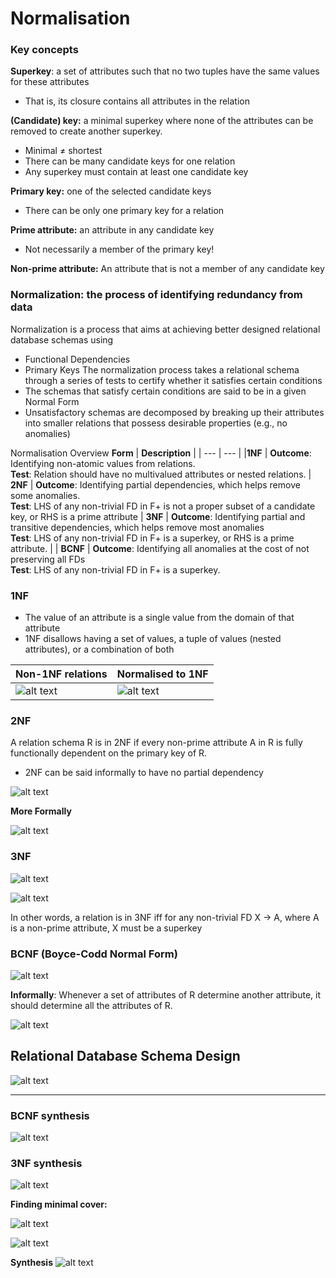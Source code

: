 # Normalisation

### Key concepts
**Superkey**: a set of attributes such that no two tuples have the same values
for these attributes
- That is, its closure contains all attributes in the relation

**(Candidate) key:** a minimal superkey where none of the attributes can be
removed to create another superkey.
- Minimal ≠ shortest
- There can be many candidate keys for one relation
- Any superkey must contain at least one candidate key

**Primary key:** one of the selected candidate keys
- There can be only one primary key for a relation

**Prime attribute:** an attribute in any candidate key
- Not necessarily a member of the primary key!

**Non-prime attribute:** An attribute that is not a member of any candidate key

### Normalization: the process of identifying redundancy from data

Normalization is a process that aims at achieving better designed relational database schemas using
- Functional Dependencies
- Primary Keys
The normalization process takes a relational schema through a series of tests to certify whether it satisfies certain conditions
- The schemas that satisfy certain conditions are said to be in a given Normal Form
- Unsatisfactory schemas are decomposed by breaking up their attributes into smaller relations that possess desirable properties (e.g., no anomalies) 


Normalisation Overview
**Form** | **Description** |
| --- | --- |
|**1NF** | **Outcome**: Identifying non-atomic values from relations. <br> **Test**: Relation should have no multivalued attributes or nested relations.
| **2NF** | **Outcome**: Identifying partial dependencies, which helps remove some anomalies. <br> **Test**: LHS of any non-trivial FD in F+ is not a proper subset of a candidate key, or RHS is a prime attribute
| **3NF** | **Outcome**: Identifying partial and transitive dependencies, which helps remove most anomalies <br> **Test**: LHS of any non-trivial FD in F+ is a superkey, or RHS is a prime attribute. |
| **BCNF** | **Outcome**: Identifying all anomalies at the cost of not preserving all FDs <br> **Test**: LHS of any non-trivial FD in F+ is a superkey.

### 1NF

- The value of an attribute is a single value from the domain of that attribute
- 1NF disallows having a set of values, a tuple of values (nested attributes), or a combination of both

**Non-1NF relations** | **Normalised to 1NF**
| --- | --- | 
![alt text](assets\IMG97.PNG) | ![alt text](assets\IMG98.PNG)


### 2NF
A relation schema R is in 2NF if every non-prime attribute A in R is fully functionally dependent on the primary key of R.
- 2NF can be said informally to have no partial dependency 

![alt text](assets\IMG99.PNG)


**More Formally**

![alt text](assets\IMG100.PNG)

### 3NF

![alt text](assets\IMG101.PNG)

![alt text](assets\IMG102.PNG)

In other words, a relation is in 3NF iff for any non-trivial FD X $\rightarrow$ A, where A is a non-prime attribute, X must be a superkey


### BCNF (Boyce-Codd Normal Form)

![alt text](assets\IMG103.PNG)

**Informally**: Whenever a set of attributes of R determine another attribute, it should determine all the attributes of R.


![alt text](assets\IMG104.PNG)

## Relational Database Schema Design

![alt text](assets\IMG105.PNG)

---

### BCNF synthesis

![alt text](assets\IMG106.PNG)


### 3NF synthesis

![alt text](assets\IMG107.PNG)


**Finding minimal cover:**

![alt text](assets\IMG108.PNG)

![alt text](assets\IMG109.PNG)

**Synthesis**
![alt text](assets\IMG110.PNG)